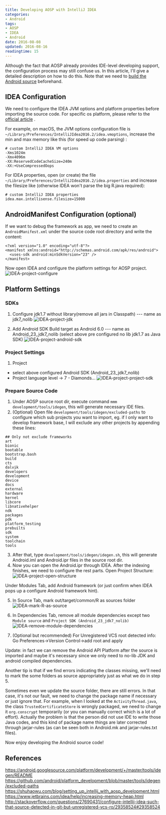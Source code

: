 ```yaml
---
title: Developing AOSP with IntelliJ IDEA
categories:
- Android
tags:
- AOSP
- IDEA
- Android
date: 2016-08-08
updated: 2016-08-16
readingtime: 15
---
```


Although the fact that AOSP already provides IDE-level developing support, the configuration process may still confuse us. In this article, I'll give a detailed description on how to do this. Note that we need to [build the Android source](https://source.android.com/source/requirements.html) beforehand.

<!-- more -->

## IDEA Configuration

We need to configure the IDEA JVM options and platform properties before importing the source code. For specific os platform, please refer to the [official article](https://intellij-support.jetbrains.com/hc/en-us/articles/206544869-Configuring-JVM-options-and-platform-properties) . 

For example, on macOS, the JVM options configuration file is
`~/Library/Preferences/IntelliJIdea2016.2/idea.vmoptions`, increase the min and max memory like this (for speed up code parsing) :

```
# custom IntelliJ IDEA VM options
-Xms1024m
-Xmx4096m
-XX:ReservedCodeCacheSize=240m
-XX:+UseCompressedOops
```
For IDEA properties, open (or create) the file `~/Library/Preferences/IntelliJIdea2016.2/idea.properties` and increase the filesize like (otherwise IDEA won't parse the big R.java required):

```
# custom IntelliJ IDEA properties
idea.max.intellisense.filesize=15000
```

## AndroidManifest Configuration (optional)

If we want to debug the framework as app, we need to create an `AndroidManifest.xml` under the source code root directory and write the content:

```
<?xml version="1.0" encoding="utf-8"?>
<manifest xmlns:android="http://schemas.android.com/apk/res/android">
  <uses-sdk android:minSdkVersion="23" />
</manifest>
```

Now open IDEA and configure the platform settings for AOSP project.
![IDEA-project-configure](/media/IDEA-project-configure.png)


## Platform Settings

### SDKs
  1. Configure jdk1.7 without library(remove all jars in Classpath) --- name as jdk7_nolib
![IDEA-project-jdk](/media/IDEA-project-jdk.png)

  
  2. Add Android SDK Build target as Android 6.0 --- name as Android_23_jdk7_nolib
  (select above pre configured no lib jdk1.7 as Java SDK)
  ![IDEA-project-android-sdk](/media/IDEA-project-android-sdk.png)


### Project Settings
1. Project
  - select above configured Android SDK (Android_23_jdk7_nolib)
  - Project language level -> 7 - Diamonds...
![IDEA-project-project-sdk](/media/IDEA-project-project-sdk.png)

### Prepare Source Code
1. Under AOSP source root dir, execute command `mmm development/tools/idegen`, this will generate necessary IDE files. 
2. (Optional) Open file `development/tools/idegen/excluded-paths` to configure which sub projects you want to import, eg. if I only want to develop framework base, I will exclude any other projects by appending these lines:
```
## Only not exclude frameworks
art
bionic
bootable
bootstrap.bash
build
cts
dalvik
developers
development
device
docs
external
hardware
kernel
libcore
libnativehelper
ndk
packages
pdk
platform_testing
prebuilts
sdk
system
toolchain
tools
``` 
3. After that, type `development/tools/idegen/idegen.sh`, this will generate Android.iml and Android.ipr files in the source root dir.
4. Now you can open the Android.ipr through IDEA. After the indexing finishes, we need to configure the rest parts. Open Project Structure:
![IDEA-project-open-structure](/media/IDEA-project-open-structure.png)

Under Modules Tab, add Android framework (or just confirm when IDEA pops up a configure Android framework hint).

5. In Source Tab, mark out/target/common/R as sources folder 
   ![IDEA-mark-R-as-source](/media/IDEA-mark-R-as-source.png)

6. In Dependencies Tab, remove all module dependencies except two `Module source` and `Project SDK (Android_23_jdk7_nolib)`
![IDEA-remove-module-dependencies](/media/IDEA-remove-module-dependencies.png)

7. (Optional but recommended) For Unregistered VCS root detected info:
 Go Preferences->Version Control->add root and apply

Update: in fact we can remove the Android API Platform after the source is imported and maybe it's necessary since we only need to no-lib JDK and android compiled dependencies.

Another tip is that if we find errors indicating the classes missing, we'll need to mark the some folders as source appropriately just as what we do in step 5. 

Sometimes even we update the source folder, there are still errors. In that case, it's not our fault, we need to change the package name if necessary or just ignore that. For example, when I looked at the `ActivityThread.java`, the class `TrustedCertificateStore` is wrongly packaged, we need to change it `org.conscrypt` temporarily (or you can manually correct which is a lot of effort). Actually the problem is that the person did not use IDE to write those Java codes, and this kind of package name things are later corrected through jarjar-rules (as can be seen both in Android.mk and jarjar-rules.txt files).

Now enjoy developing the Android source code!

## References  
https://android.googlesource.com/platform/development/+/master/tools/idegen/README
https://github.com/android/platform_development/blob/master/tools/idegen/excluded-paths
https://shuhaowu.com/blog/setting_up_intellij_with_aosp_development.html
https://www.jetbrains.com/idea/help/increasing-memory-heap.html
http://stackoverflow.com/questions/27690431/configure-intellij-idea-such-that-source-detected-in-git-but-unregistered-vcs-ro/29358524#29358524


